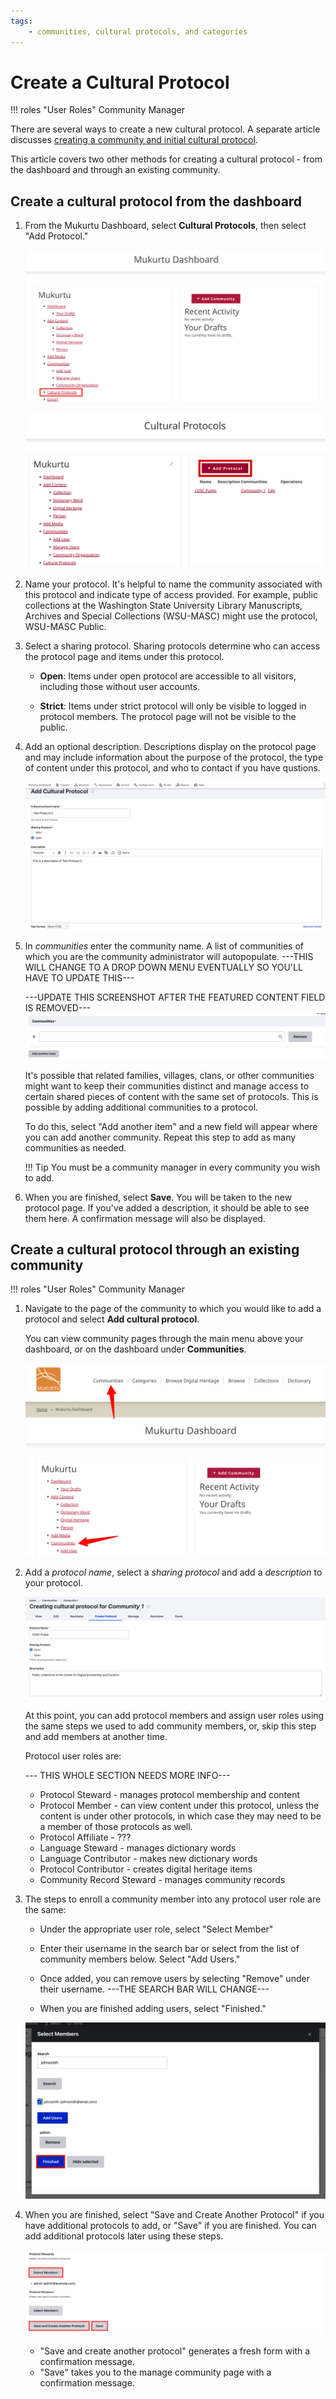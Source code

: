 ```yaml
---
tags:
    - communities, cultural protocols, and categories
---
```


# Create a Cultural Protocol

!!! roles "User Roles"
    Community Manager 

There are several ways to create a new cultural protocol. A separate article discusses [creating a community and initial cultural protocol](Create-a-community-and-initial-cultural-protocol.md).

This article covers two other methods for creating a cultural protocol - from the dashboard and through an existing community.

## Create a cultural protocol from the dashboard

1. From the Mukurtu Dashboard, select **Cultural Protocols**, then select "Add Protocol."

     ![A screeshot of the Mukurtu dashboard with a list of links to various functions and an arrow pointed at cultural protocols](../_embeds/create-protocol-01.png) 

     ![Screenshot of the Mukurtu cultural protocols view within the dashboard with a list of links to the left and a red button labeled Add Protocol with a plus sign to the right.](../_embeds/create-protocol-11.png) 

2. Name your protocol. It's helpful to name the community associated with this protocol and indicate type of access provided. For example, public collections at the Washington State University Library Manuscripts, Archives and Special Collections (WSU-MASC) might use the protocol, WSU-MASC Public.

3. Select a sharing protocol. Sharing protocols determine who can access the protocol page and items under this protocol.

    - **Open**: Items under open protocol are accessible to all visitors, including those without user accounts.

    - **Strict**: Items under strict protocol will only be visible to logged in protocol members. The protocol page will not be visible to the public.

4. Add an optional description. Descriptions display on the protocol page and may include information about the purpose of the protocol, the type of content under this protocol, and who to contact if you have qustions.

    ![Screenshot of the form used to create a new cultural protocol. The visible fields are protocol name, sharing protocol with any/all settings, and description](../_embeds/create-protocol-03.png)

5. In *communities* enter the community name. A list of communities of which you are the community administrator will autopopulate. ---THIS WILL CHANGE TO A DROP DOWN MENU EVENTUALLY SO YOU'LL HAVE TO UPDATE THIS--- 

    ---UPDATE THIS SCREENSHOT AFTER THE FEATURED CONTENT FIELD IS REMOVED---
    ![Screenshot of the communities field. There is a long text input field with grey button that says remove on the right hand side. Below that is a grey button that sayd add another item.](../_embeds/Createprotocol09.png) 

    It's possible that related families, villages, clans, or other communities might want to keep their communities distinct and manage access to certain shared pieces of content with the same set of protocols. This is possible by adding additional communities to a protocol.

    To do this, select "Add another item" and a new field will appear where you can add another community. Repeat this step to add as many communities as needed.

    !!! Tip
        You must be a community manager in every community you wish to add.

6. When you are finished, select **Save**. You will be taken to the new protocol page. If you've added a  description, it should be able to see them here. A confirmation message will also be displayed.

## Create a cultural protocol through an existing community

!!! roles "User Roles"
    Community Manager

1. Navigate to the page of the community to which you would like to add a protocol and select **Add cultural protocol**.

    You can view community pages through the main menu above your dashboard, or on the dashboard under **Communities**. 

    ![A screenshot of the Mukurtu dashboard with a list of links and red arrows pointing at the two ways to access communities.](../_embeds/create-protocol-20.png)

2. Add a *protocol name*, select a *sharing protocol* and add a *description* to your protocol. 

    ![Screen shot of the create protocol form. At the top is the protocol name field with text box, the sharing settings field with radio buttons next to two options labled strict and open, and the description field with large text box.](../_embeds/create-protocol-04.png)

    At this point, you can add protocol members and assign user roles using the same steps we used to add community members, or, skip this step and add members at another time.

    Protocol user roles are: 

      --- THIS WHOLE SECTION NEEDS MORE INFO---

    - Protocol Steward - manages protocol membership and content
    - Protocol Member - can view content under this protocol, unless the content is under other protocols, in which case they may need to be a member of those protocols as well.
    - Protocol Affiliate - ???
    - Language Steward - manages dictionary words 
    - Language Contributor - makes new dictionary words
    - Protocol Contributor - creates digital heritage items
    - Community Record Steward - manages community records

3. The steps to enroll a community member into any protocol user role are the same:

    -  Under the appropriate user role, select "Select Member"

    -  Enter their username in the search bar or select from the list of community members below. Select "Add Users." 
    - Once added, you can remove users by selecting "Remove" under their username. ---THE SEARCH BAR WILL CHANGE---
    - When you are finished adding users, select "Finished."

     ![Screenshot of the form for selecting protocol members. At the top is a search field and grey search button. Beneath that is a list of community members with a checkbox next to each name. Beneath that list is a blue button that says add users with a list of current users with grey buttons below their names that say remove. Below this is a blue button that says finished next to a grey button that says hide selected.](../_embeds//create-protocol-17.png)

4. When you are finished, select "Save and Create Another Protocol" if you have additional protocols to add, or "Save" if you are finished. You can add additional protocols later using these steps.

    ![Screenshot of the protocol stewards field title with a grey button that says select members highlighted with a red box, a list of current protocol stewards with a grey remove button below their names, and the protocol members field title with a grey select members box underneath.](../_embeds/create-community-08.png)

    - "Save and create another protocol" generates a fresh form with a confirmation message.
    - "Save" takes you to the manage community page with a confirmation message.
